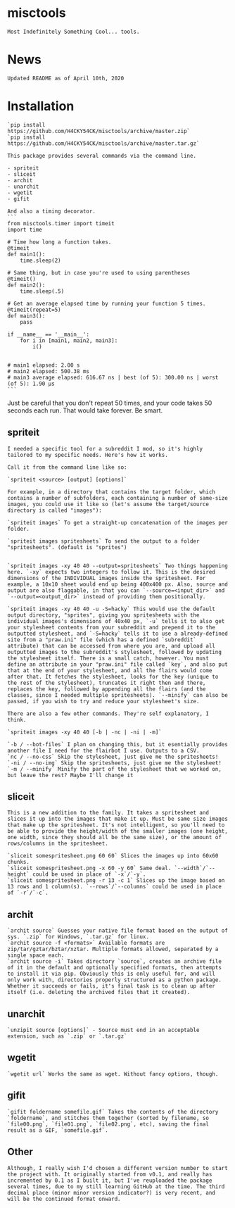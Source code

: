 # misctools

    Most Indefinitely Something Cool... tools.

# News

    Updated README as of April 10th, 2020

# Installation

    `pip install https://github.com/H4CKY54CK/misctools/archive/master.zip`  
    `pip install https://github.com/H4CKY54CK/misctools/archive/master.tar.gz`

    This package provides several commands via the command line.
 
    - spriteit  
    - sliceit  
    - archit  
    - unarchit  
    - wgetit  
    - gifit  

    And also a timing decorator.
    ```
    from misctools.timer import timeit
    import time

    # Time how long a function takes.
    @timeit
    def main1():
        time.sleep(2)

    # Same thing, but in case you're used to using parentheses
    @timeit()
    def main2():
        time.sleep(.5)

    # Get an average elapsed time by running your function 5 times.
    @timeit(repeat=5)
    def main3():
        pass

    if __name__ == '__main__':
        for i in [main1, main2, main3]:
            i()


    # main1 elapsed: 2.00 s
    # main2 elapsed: 500.38 ms
    # main3 average elapsed: 616.67 ns | best (of 5): 300.00 ns | worst (of 5): 1.90 µs
    ```
  Just be careful that you don't repeat 50 times, and your code takes 50 seconds each run. That would take forever. Be smart.

## spriteit

    I needed a specific tool for a subreddit I mod, so it's highly tailored to my specific needs. Here's how it works.

    Call it from the command line like so:

    `spriteit <source> [output] [options]`

    For example, in a directory that contains the target folder, which contains a number of subfolders, each containing a number of same-size images, you could use it like so (let's assume the target/source directory is called "images"):

    `spriteit images` To get a straight-up concatenation of the images per folder.

    `spriteit images spritesheets` To send the output to a folder "spritesheets". (default is "sprites")  


    `spriteit images -xy 40 40 --output=spritesheets` Two things happening here. `-xy` expects two integers to follow it. This is the desired dimensions of the INDIVIDUAL images inside the spritesheet. For example, a 10x10 sheet would end up being 400x400 px. Also, source and output are also flaggable, in that you can `--source=<input_dir>` and `--output=<output_dir>` instead of providing them positionally.  

    `spriteit images -xy 40 40 -u -S=hacky` This would use the default output directory, "sprites", giving you spritesheets with the individual images's dimensions of 40x40 px, `-u` tells it to also get your stylesheet contents from your subreddit and prepend it to the outputted stylesheet, and `-S=hacky` tells it to use a already-defined site from a "praw.ini" file (which has a defined `subreddit` attribute) that can be accessed from where you are, and upload all outputted images to the subreddit's stylesheet, followed by updating the stylesheet itself. There is a small catch, however. You must define an attribute in your "praw.ini" file called `key`, and also put that at the end of your stylesheet, and all the flairs would come after that. It fetches the stylesheet, looks for the key (unique to the rest of the stylesheet), truncates it right then and there, replaces the key, followed by appending all the flairs (and the classes, since I needed multiple spritesheets). `--minify` can also be passed, if you wish to try and reduce your stylesheet's size.

    There are also a few other commands. They're self explanatory, I think.

    `spriteit images -xy 40 40 [-b | -nc | -ni | -m]`

    `-b / --bot-files` I plan on changing this, but it esentially provides another file I need for the flairbot I use. Outputs to a CSV.  
    `nc / --no-css` Skip the stylesheet, just give me the spritesheets!  
    `-ni / --no-img` Skip the spritesheets, just give me the stylesheet!  
    `-m / --minify` Minify the part of the stylesheet that we worked on, but leave the rest? Maybe I'll change it

## sliceit

    This is a new addition to the family. It takes a spritesheet and slices it up into the images that make it up. Must be same size images that make up the spritesheet. It's not intelligent, so you'll need to be able to provide the height/width of the smaller images (one height, one width, since they should all be the same size), or the amount of rows/columns in the spritesheet.

    `sliceit somespritesheet.png 60 60` Slices the images up into 60x60 chunks.  
    `sliceit somespritesheet.png -x 60 -y 60` Same deal. `--width`/`--height` could be used in place of `-x`/`-y`.  
    `sliceit somespritesheet.png -r 13 -c 1` Slices up the image based on 13 rows and 1 column(s). `--rows`/`--columns` could be used in place of `-r`/`-c`.  

## archit

    `archit source` Guesses your native file format based on the output of sys. `.zip` for Windows, `.tar.gz` for linux.  
    `archit source -f <formats>` Available formats are zip/tar/gztar/bztar/xztar. Multiple formats allowed, separated by a single space each.  
    `archit source -i` Takes directory `source`, creates an archive file of it in the default and optionally specified formats, then attempts to install it via pip. Obviously this is only useful for, and will only work with, directories properly structured as a python package. Whether it succeeds or fails, it's final task is to clean up after itself (i.e. deleting the archived files that it created).

## unarchit

    `unzipit source [options]` - Source must end in an acceptable extension, such as `.zip` or `.tar.gz`  

## wgetit

    `wgetit url` Works the same as wget. Without fancy options, though.

## gifit

    `gifit foldername somefile.gif` Takes the contents of the directory `foldername`, and stitches them together (sorted by filename, so `file00.png`, `file01.png`, `file02.png`, etc), saving the final result as a GIF, `somefile.gif`.

## Other

    Although, I really wish I'd chosen a different version number to start the project with. It originally started from v0.1, and really has incremented by 0.1 as I built it, but I've reuploaded the package several times, due to my still learning GitHub at the time. The third decimal place (minor minor version indicator?) is very recent, and will be the continued format onward.